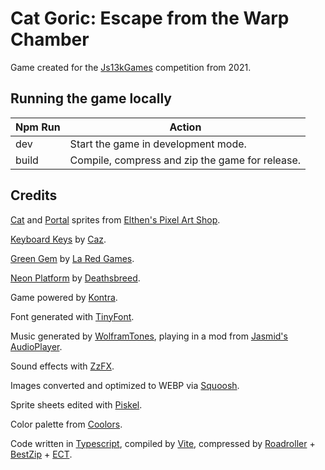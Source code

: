 # Cat Goric: Escape from the Warp Chamber

Game created for the [Js13kGames](https://js13kgames.com/) competition from 2021.

## Running the game locally

| Npm Run | Action                                          |
| ------- | ----------------------------------------------- |
| dev     | Start the game in development mode.             |
| build   | Compile, compress and zip the game for release. |

## Credits

[Cat](https://elthen.itch.io/2d-pixel-art-cat-sprites) and [Portal](https://elthen.itch.io/2d-pixel-art-portal-sprites) sprites from [Elthen's Pixel Art Shop](https://itch.io/profile/elthen).

[Keyboard Keys](https://cazwolf.itch.io/caz-pixel-keyboard) by [Caz](https://cazwolf.itch.io/).

[Green Gem](https://laredgames.itch.io/gems-coins-free) by [La Red Games](https://laredgames.itch.io/).

[Neon Platform](https://opengameart.org/content/pong-graphics) by [Deathsbreed](https://opengameart.org/users/deathsbreed).

Game powered by [Kontra](https://straker.github.io/kontra/).

Font generated with [TinyFont](https://github.com/darkwebdev/tinyfont.js).

Music generated by [WolframTones](https://tones.wolfram.com/), playing in a mod from [Jasmid's AudioPlayer](https://github.com/gasman/jasmid).

Sound effects with [ZzFX](https://killedbyapixel.github.io/ZzFX/).

Images converted and optimized to WEBP via [Squoosh](https://squoosh.app/).

Sprite sheets edited with [Piskel](https://www.piskelapp.com/).

Color palette from [Coolors](https://coolors.co/d9ed92-b5e48c-99d98c-76c893-52b69a-34a0a4-168aad-1a759f-1e6091-184e77).

Code written in [Typescript](https://www.typescriptlang.org/), compiled by [Vite](https://vitejs.dev/), compressed by [Roadroller](https://lifthrasiir.github.io/roadroller/) + [BestZip](https://github.com/nfriedly/node-bestzip) + [ECT](https://github.com/CT1994/ect-bin).
